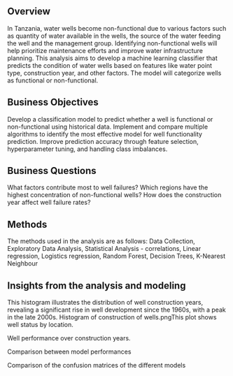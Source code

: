 ## Overview
In Tanzania, water wells become non-functional due to various factors such as quantity of water available in the wells, the source of the water feeding the well and the management group.
Identifying non-functional wells will help prioritize maintenance efforts and improve water infrastructure planning. 
This analysis aims to develop a machine learning classifier that predicts the condition of water wells based on features like water point type, construction year, and other factors. 
The model will categorize wells as functional or non-functional.
## Business Objectives
Develop a classification model to predict whether a well is functional or non-functional using historical data.
Implement and compare multiple algorithms to identify the most effective model for well functionality prediction.
Improve prediction accuracy through feature selection, hyperparameter tuning, and handling class imbalances.
## Business Questions
What factors contribute most to well failures?
Which regions have the highest concentration of non-functional wells?
How does the construction year affect well failure rates?
## Methods 
The methods used in the analysis are as follows:
Data Collection, Exploratory Data Analysis, Statistical Analysis - correlations, Linear regression, Logistics regression, Random Forest, Decision Trees, K-Nearest Neighbour
## Insights from the analysis and modeling
This histogram illustrates the distribution of well construction years, revealing a significant rise in well development since the 1960s, with a peak in the late 2000s.
Histogram of construction of wells.pngThis plot shows well status by location.

Well performance over construction years.

Comparison between model performances

Comparison of the confusion matrices of the different models

